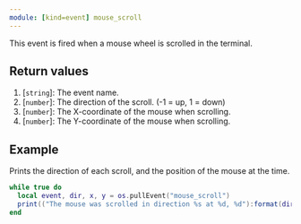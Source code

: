 ```yaml
---
module: [kind=event] mouse_scroll
---
```


<!--
SPDX-FileCopyrightText: 2021 The CC: Tweaked Developers

SPDX-License-Identifier: LicenseRef-CCPL
-->

This event is fired when a mouse wheel is scrolled in the terminal.

## Return values
1. [`string`]: The event name.
2. [`number`]: The direction of the scroll. (-1 = up, 1 = down)
3. [`number`]: The X-coordinate of the mouse when scrolling.
4. [`number`]: The Y-coordinate of the mouse when scrolling.

## Example
Prints the direction of each scroll, and the position of the mouse at the time.

```lua
while true do
  local event, dir, x, y = os.pullEvent("mouse_scroll")
  print(("The mouse was scrolled in direction %s at %d, %d"):format(dir, x, y))
end
```
